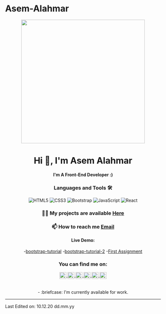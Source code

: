 # Asem-Alahmar
<div align="center">
<img src="https://i.imgur.com/8MupZHY.gif" width="400px" />
<br>

# Hi 👋, I'm **Asem Alahmar**

####  I'm A Front-End Developer :)


### Languages and Tools 🛠 

![HTML5](https://img.shields.io/badge/-HTML5-%23E44D27?style=flat-square&logo=html5&logoColor=ffffff)
![CSS3](https://img.shields.io/badge/-CSS3-%231572B6?style=flat-square&logo=css3)
![Bootstrap](https://img.shields.io/badge/-Bootstrap-563D7C?style=flat-square&logo=Bootstrap)
![JavaScript](https://img.shields.io/badge/-JavaScript-%23F7DF1C?style=flat-square&logo=javascript&logoColor=000000&labelColor=%23F7DF1C&color=%23FFCE5A)
![React](https://img.shields.io/badge/-React-61DAFB?style=flat-square&logo=react&logoColor=ffffff)



### 👨‍💻 My projects are available [Here](https://github.com/asem-alahmar?tab=repositories)

### 📫 How to reach me [Email](**mo.asem.alahmar@gmail.com**)

#### Live Demo:
-[bootstrap-tutorial](https://bootstrap-tutorial.vercel.app)
-[bootstrap-tutorial-2](https://asem.vercel.app)
-[First Assignment](https://decor-five.vercel.app)

### You can find me on:
<div align="center" >
<a href="https://www.facebook.com/asem.alahmar/" >
  <img align="center" alt="Asem's Facebook" width="22px" src="https://cdn.jsdelivr.net/npm/simple-icons@v3/icons/facebook.svg" />
</a>  
<a href="https://www.linkedin.com/in/mohamad-asem-alahmar/" >
  <img align="center" alt="Asem's LinkdeIN" width="22px" src="https://cdn.jsdelivr.net/npm/simple-icons@v3/icons/linkedin.svg" />
</a>
<a href="https://www.instagram.com/asem.a.h/" >
  <img align="center" alt="Asem's Instagram" width="22px" src="https://cdn.jsdelivr.net/npm/simple-icons@v3/icons/instagram.svg" />
</a>
<a href="https://twitter.com/Asem_Alahmar" >
  <img align="center" alt="Asem's Twitter" width="22px" src="https://cdn.jsdelivr.net/npm/simple-icons@v3/icons/twitter.svg" />
</a>
<a href="https://medium.com/@asem-alahmar" >
  <img align="center" alt="Asem's Medium" width="22px" src="https://cdn.jsdelivr.net/npm/simple-icons@v3/icons/medium.svg" />
</a>
<a href="https://www.hackerrank.com/AsemAlahmar" >
  <img align="center" alt="Asem's Hackerrank" width="22px" src="https://cdn.jsdelivr.net/npm/simple-icons@v3/icons/hackerrank.svg" />
</a>
<br>
<br>
<br>
- :briefcase: I'm currently available for work.
</div>
</div>



--------

Last Edited on: 10.12.20
 		dd.mm.yy
